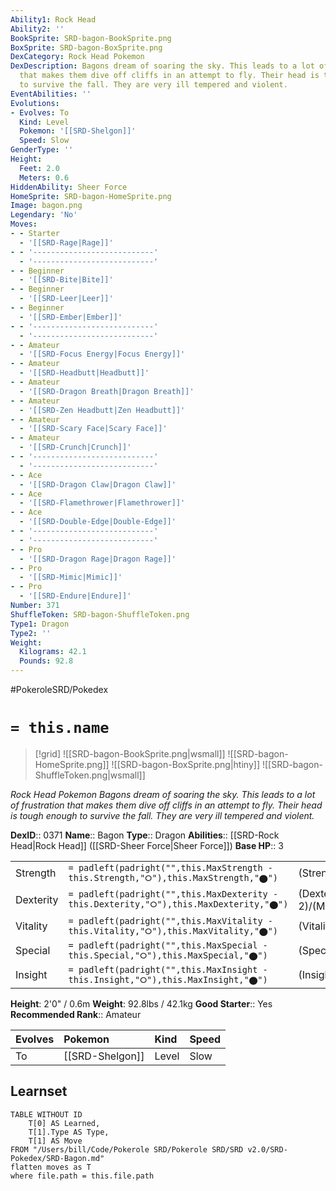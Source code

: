 ```yaml
---
Ability1: Rock Head
Ability2: ''
BookSprite: SRD-bagon-BookSprite.png
BoxSprite: SRD-bagon-BoxSprite.png
DexCategory: Rock Head Pokemon
DexDescription: Bagons dream of soaring the sky. This leads to a lot of frustration
  that makes them dive off cliffs in an attempt to fly. Their head is tough enough
  to survive the fall. They are very ill tempered and violent.
EventAbilities: ''
Evolutions:
- Evolves: To
  Kind: Level
  Pokemon: '[[SRD-Shelgon]]'
  Speed: Slow
GenderType: ''
Height:
  Feet: 2.0
  Meters: 0.6
HiddenAbility: Sheer Force
HomeSprite: SRD-bagon-HomeSprite.png
Image: bagon.png
Legendary: 'No'
Moves:
- - Starter
  - '[[SRD-Rage|Rage]]'
- - '---------------------------'
  - '---------------------------'
- - Beginner
  - '[[SRD-Bite|Bite]]'
- - Beginner
  - '[[SRD-Leer|Leer]]'
- - Beginner
  - '[[SRD-Ember|Ember]]'
- - '---------------------------'
  - '---------------------------'
- - Amateur
  - '[[SRD-Focus Energy|Focus Energy]]'
- - Amateur
  - '[[SRD-Headbutt|Headbutt]]'
- - Amateur
  - '[[SRD-Dragon Breath|Dragon Breath]]'
- - Amateur
  - '[[SRD-Zen Headbutt|Zen Headbutt]]'
- - Amateur
  - '[[SRD-Scary Face|Scary Face]]'
- - Amateur
  - '[[SRD-Crunch|Crunch]]'
- - '---------------------------'
  - '---------------------------'
- - Ace
  - '[[SRD-Dragon Claw|Dragon Claw]]'
- - Ace
  - '[[SRD-Flamethrower|Flamethrower]]'
- - Ace
  - '[[SRD-Double-Edge|Double-Edge]]'
- - '---------------------------'
  - '---------------------------'
- - Pro
  - '[[SRD-Dragon Rage|Dragon Rage]]'
- - Pro
  - '[[SRD-Mimic|Mimic]]'
- - Pro
  - '[[SRD-Endure|Endure]]'
Number: 371
ShuffleToken: SRD-bagon-ShuffleToken.png
Type1: Dragon
Type2: ''
Weight:
  Kilograms: 42.1
  Pounds: 92.8
---
```


#PokeroleSRD/Pokedex

# `= this.name`

> [!grid]
> ![[SRD-bagon-BookSprite.png|wsmall]]
> ![[SRD-bagon-HomeSprite.png]]
> ![[SRD-bagon-BoxSprite.png|htiny]]
> ![[SRD-bagon-ShuffleToken.png|wsmall]]


*Rock Head Pokemon*
*Bagons dream of soaring the sky. This leads to a lot of frustration that makes them dive off cliffs in an attempt to fly. Their head is tough enough to survive the fall. They are very ill tempered and violent.*

**DexID**:: 0371
**Name**:: Bagon
**Type**:: Dragon
**Abilities**:: [[SRD-Rock Head|Rock Head]] ([[SRD-Sheer Force|Sheer Force]])
**Base HP**:: 3

|           |                                                                                        |                                          |
| --------- | -------------------------------------------------------------------------------------- | ---------------------------------------- |
| Strength  | `= padleft(padright("",this.MaxStrength - this.Strength,"⭘"),this.MaxStrength,"⬤")`    | (Strength::2)/(MaxStrength::5)   |
| Dexterity | `= padleft(padright("",this.MaxDexterity - this.Dexterity,"⭘"),this.MaxDexterity,"⬤")` | (Dexterity:: 2)/(MaxDexterity::4) |
| Vitality  | `= padleft(padright("",this.MaxVitality - this.Vitality,"⭘"),this.MaxVitality,"⬤")`    | (Vitality::2)/(MaxVitality::4)   |
| Special   | `= padleft(padright("",this.MaxSpecial - this.Special,"⭘"),this.MaxSpecial,"⬤")`       | (Special::1)/(MaxSpecial::3)     |
| Insight   | `= padleft(padright("",this.MaxInsight - this.Insight,"⭘"),this.MaxInsight,"⬤")`       | (Insight::1)/(MaxInsight::3)     |

**Height**: 2'0" / 0.6m
**Weight**: 92.8lbs / 42.1kg
**Good Starter**:: Yes
**Recommended Rank**:: Amateur

| Evolves   | Pokemon         | Kind   | Speed   |
|:----------|:----------------|:-------|:--------|
| To        | [[SRD-Shelgon]] | Level  | Slow    |

## Learnset

```dataview
TABLE WITHOUT ID
    T[0] AS Learned,
    T[1].Type AS Type,
    T[1] AS Move
FROM "/Users/bill/Code/Pokerole SRD/Pokerole SRD/SRD v2.0/SRD-Pokedex/SRD-Bagon.md"
flatten moves as T
where file.path = this.file.path
```
